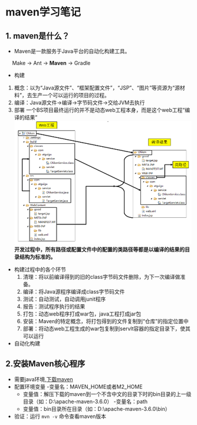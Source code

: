 # maven学习笔记
## 1. maven是什么？
+ Maven是一款服务于Java平台的自动化构建工具。

&emsp; Make -> Ant -> **Maven** -> Gradle

+ 构建
1. 概念：以为“Java源文件”、“框架配置文件”，“JSP”、“图片”等资源为“源材料”，去生产一个可以运行的项目的过程。
2. 编译：Java源文件->编译->字节码文件->交给JVM去执行
3. 部署 一个BS项目最终运行的并不是动态web工程本身，而是这个web工程“编译的结果”
![如图](https://github.com/magentaLi/My-CS-Notes/blob/master/pictures/maven-note-1.png)
**开发过程中，所有路径或配置文件中的配置的类路径等都是以编译的结果的目录结构为标准的。**

+ 构建过程中的各个环节
  1. 清理：将以前编译得到的旧的class字节码文件删除，为下一次编译做准备。
  2. 编译：将Java源程序编译成class字节码文件
  3. 测试：自动测试，自动调用junit程序
  4. 报告：测试程序执行的结果
  5. 打包：动态web程序打成war包，java工程打成jar包
  6. 安装：Maven的特定概念，将打包得到的文件复制到“仓库”的指定位置中
  7. 部署：将动态web工程生成的war包复制到servlt容器的指定目录下，使其可以运行
+ 自动化构建

## 2.安装Maven核心程序
  + 需要java环境,[下载maven](http://maven.apache.org/download.cgi)
  + 配置环境变量
    -变量名：MAVEN_HOME或者M2_HOME
    * 变量值：解压下载的maven到一个不含中文的目录下时的bin目录的上一级目录（如：D:\apache-maven-3.6.0）
    -变量名：path
    * 变量值：bin目录所在目录（如：D:\apache-maven-3.6.0\bin）
  + 验证：运行 `mvn -v` 命令查看maven版本
